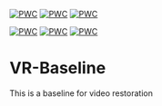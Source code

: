 [![PWC](https://img.shields.io/endpoint.svg?url=https://paperswithcode.com/badge/flow-guided-sparse-transformer-for-video/deblurring-on-dvd-1)](https://paperswithcode.com/sota/deblurring-on-dvd-1?p=flow-guided-sparse-transformer-for-video)
[![PWC](https://img.shields.io/endpoint.svg?url=https://paperswithcode.com/badge/flow-guided-sparse-transformer-for-video/deblurring-on-dvd)](https://paperswithcode.com/sota/deblurring-on-dvd?p=flow-guided-sparse-transformer-for-video)
[![PWC](https://img.shields.io/endpoint.svg?url=https://paperswithcode.com/badge/flow-guided-sparse-transformer-for-video/deblurring-on-gopro)](https://paperswithcode.com/sota/deblurring-on-gopro?p=flow-guided-sparse-transformer-for-video)
	
[![PWC](https://img.shields.io/endpoint.svg?url=https://paperswithcode.com/badge/unsupervised-flow-aligned-sequence-to/video-super-resolution-on-vimeo90k)](https://paperswithcode.com/sota/video-super-resolution-on-vimeo90k?p=unsupervised-flow-aligned-sequence-to)
[![PWC](https://img.shields.io/endpoint.svg?url=https://paperswithcode.com/badge/unsupervised-flow-aligned-sequence-to/deblurring-on-gopro)](https://paperswithcode.com/sota/deblurring-on-gopro?p=unsupervised-flow-aligned-sequence-to)
[![PWC](https://img.shields.io/endpoint.svg?url=https://paperswithcode.com/badge/unsupervised-flow-aligned-sequence-to/video-enhancement-on-mfqe-v2)](https://paperswithcode.com/sota/video-enhancement-on-mfqe-v2?p=unsupervised-flow-aligned-sequence-to)

# VR-Baseline
This is a baseline for video restoration
